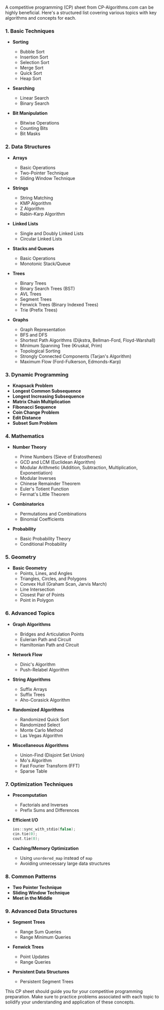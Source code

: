 A competitive programming (CP) sheet from CP-Algorithms.com can be highly beneficial. Here's a structured list covering various topics with key algorithms and concepts for each.

### 1. **Basic Techniques**

- **Sorting**
  - Bubble Sort
  - Insertion Sort
  - Selection Sort
  - Merge Sort
  - Quick Sort
  - Heap Sort

- **Searching**
  - Linear Search
  - Binary Search

- **Bit Manipulation**
  - Bitwise Operations
  - Counting Bits
  - Bit Masks

### 2. **Data Structures**

- **Arrays**
  - Basic Operations
  - Two-Pointer Technique
  - Sliding Window Technique

- **Strings**
  - String Matching
  - KMP Algorithm
  - Z Algorithm
  - Rabin-Karp Algorithm

- **Linked Lists**
  - Single and Doubly Linked Lists
  - Circular Linked Lists

- **Stacks and Queues**
  - Basic Operations
  - Monotonic Stack/Queue

- **Trees**
  - Binary Trees
  - Binary Search Trees (BST)
  - AVL Trees
  - Segment Trees
  - Fenwick Trees (Binary Indexed Trees)
  - Trie (Prefix Trees)

- **Graphs**
  - Graph Representation
  - BFS and DFS
  - Shortest Path Algorithms (Dijkstra, Bellman-Ford, Floyd-Warshall)
  - Minimum Spanning Tree (Kruskal, Prim)
  - Topological Sorting
  - Strongly Connected Components (Tarjan's Algorithm)
  - Maximum Flow (Ford-Fulkerson, Edmonds-Karp)

### 3. **Dynamic Programming**

- **Knapsack Problem**
- **Longest Common Subsequence**
- **Longest Increasing Subsequence**
- **Matrix Chain Multiplication**
- **Fibonacci Sequence**
- **Coin Change Problem**
- **Edit Distance**
- **Subset Sum Problem**

### 4. **Mathematics**

- **Number Theory**
  - Prime Numbers (Sieve of Eratosthenes)
  - GCD and LCM (Euclidean Algorithm)
  - Modular Arithmetic (Addition, Subtraction, Multiplication, Exponentiation)
  - Modular Inverses
  - Chinese Remainder Theorem
  - Euler's Totient Function
  - Fermat's Little Theorem

- **Combinatorics**
  - Permutations and Combinations
  - Binomial Coefficients

- **Probability**
  - Basic Probability Theory
  - Conditional Probability

### 5. **Geometry**

- **Basic Geometry**
  - Points, Lines, and Angles
  - Triangles, Circles, and Polygons
  - Convex Hull (Graham Scan, Jarvis March)
  - Line Intersection
  - Closest Pair of Points
  - Point in Polygon

### 6. **Advanced Topics**

- **Graph Algorithms**
  - Bridges and Articulation Points
  - Eulerian Path and Circuit
  - Hamiltonian Path and Circuit

- **Network Flow**
  - Dinic's Algorithm
  - Push-Relabel Algorithm

- **String Algorithms**
  - Suffix Arrays
  - Suffix Trees
  - Aho-Corasick Algorithm

- **Randomized Algorithms**
  - Randomized Quick Sort
  - Randomized Select
  - Monte Carlo Method
  - Las Vegas Algorithm

- **Miscellaneous Algorithms**
  - Union-Find (Disjoint Set Union)
  - Mo's Algorithm
  - Fast Fourier Transform (FFT)
  - Sparse Table

### 7. **Optimization Techniques**

- **Precomputation**
  - Factorials and Inverses
  - Prefix Sums and Differences

- **Efficient I/O**
  ```cpp
  ios::sync_with_stdio(false);
  cin.tie(0);
  cout.tie(0);
  ```

- **Caching/Memory Optimization**
  - Using `unordered_map` instead of `map`
  - Avoiding unnecessary large data structures

### 8. **Common Patterns**

- **Two Pointer Technique**
- **Sliding Window Technique**
- **Meet in the Middle**

### 9. **Advanced Data Structures**

- **Segment Trees**
  - Range Sum Queries
  - Range Minimum Queries

- **Fenwick Trees**
  - Point Updates
  - Range Queries

- **Persistent Data Structures**
  - Persistent Segment Trees

This CP sheet should guide you for your competitive programming preparation. Make sure to practice problems associated with each topic to solidify your understanding and application of these concepts.
